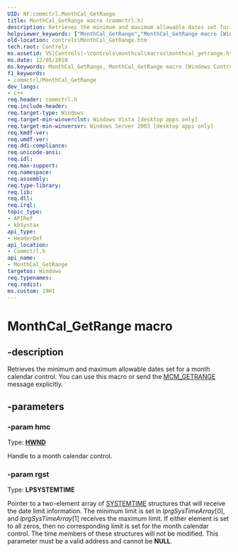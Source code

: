 ```yaml
---
UID: NF:commctrl.MonthCal_GetRange
title: MonthCal_GetRange macro (commctrl.h)
description: Retrieves the minimum and maximum allowable dates set for a month calendar control. You can use this macro or send the MCM_GETRANGE message explicitly.
helpviewer_keywords: ["MonthCal_GetRange","MonthCal_GetRange macro [Windows Controls]","_win32_MonthCal_GetRange","_win32_MonthCal_GetRange_cpp","commctrl/MonthCal_GetRange","controls.MonthCal_GetRange","controls._win32_MonthCal_GetRange"]
old-location: controls\MonthCal_GetRange.htm
tech.root: Controls
ms.assetid: VS|Controls|~\controls\monthcal\macros\monthcal_getrange.htm
ms.date: 12/05/2018
ms.keywords: MonthCal_GetRange, MonthCal_GetRange macro [Windows Controls], _win32_MonthCal_GetRange, _win32_MonthCal_GetRange_cpp, commctrl/MonthCal_GetRange, controls.MonthCal_GetRange, controls._win32_MonthCal_GetRange
f1_keywords:
- commctrl/MonthCal_GetRange
dev_langs:
- c++
req.header: commctrl.h
req.include-header: 
req.target-type: Windows
req.target-min-winverclnt: Windows Vista [desktop apps only]
req.target-min-winversvr: Windows Server 2003 [desktop apps only]
req.kmdf-ver: 
req.umdf-ver: 
req.ddi-compliance: 
req.unicode-ansi: 
req.idl: 
req.max-support: 
req.namespace: 
req.assembly: 
req.type-library: 
req.lib: 
req.dll: 
req.irql: 
topic_type:
- APIRef
- kbSyntax
api_type:
- HeaderDef
api_location:
- Commctrl.h
api_name:
- MonthCal_GetRange
targetos: Windows
req.typenames: 
req.redist: 
ms.custom: 19H1
---
```


# MonthCal_GetRange macro


## -description


Retrieves the minimum and maximum allowable dates set for a month calendar control. You can use this macro or send the <a href="https://docs.microsoft.com/windows/desktop/Controls/mcm-getrange">MCM_GETRANGE</a> message explicitly. 


## -parameters




### -param hmc

Type: <b><a href="https://docs.microsoft.com/windows/desktop/WinProg/windows-data-types">HWND</a></b>

Handle to a month calendar control. 


### -param rgst

Type: <b>LPSYSTEMTIME</b>

Pointer to a two-element array of <a href="https://docs.microsoft.com/windows/desktop/api/minwinbase/ns-minwinbase-systemtime">SYSTEMTIME</a> structures that will receive the date limit information. The minimum limit is set in <i>lprgSysTimeArray</i>[0], and <i>lprgSysTimeArray</i>[1] receives the maximum limit. If either element is set to all zeros, then no corresponding limit is set for the month calendar control. The time members of these structures will not be modified. This parameter must be a valid address and cannot be <b>NULL</b>. 

